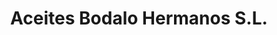 ---
title: "Aceites Bodalo Hermanos S.L."
url: /tomelloso/aceites-bodalo-hermanos-s-l/
shop: mayorista
---